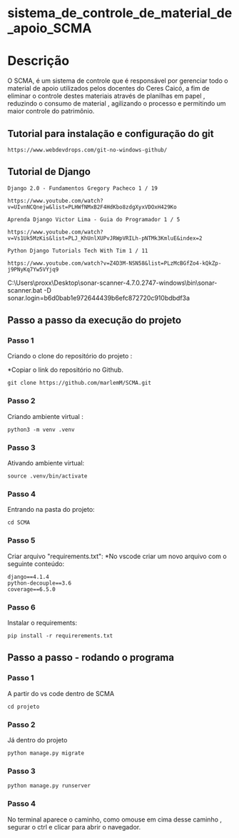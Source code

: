 # sistema_de_controle_de_material_de_apoio_SCMA

# Descrição
O SCMA, é um sistema de controle que é responsável por gerenciar todo o material de apoio utilizados pelos docentes do Ceres Caicó, a fim de eliminar o controle destes materiais através de planilhas em papel , reduzindo o consumo de material , agilizando o processo e permitindo um maior controle do patrimônio.


## Tutorial para instalação e configuração do git 

    https://www.webdevdrops.com/git-no-windows-github/

## Tutorial de Django

    Django 2.0 - Fundamentos Gregory Pacheco 1 / 19

    https://www.youtube.com/watch?v=UIvnNCQnejw&list=PLHWfNMxB2F4HdKbo8zdgXyxVDOxH429Ko

    Aprenda Django Victor Lima - Guia do Programador 1 / 5

    https://www.youtube.com/watch?v=Vs1Uk5MzKis&list=PLJ_KhUnlXUPvJRWpVRILh-pNTMk3KmluE&index=2

    Python Django Tutorials Tech With Tim 1 / 11

    https://www.youtube.com/watch?v=Z4D3M-NSN58&list=PLzMcBGfZo4-kQkZp-j9PNyKq7Yw5VYjq9


C:\Users\proxx\Desktop\sonar-scanner-4.7.0.2747-windows\bin\sonar-scanner.bat -D sonar.login=b6d0bab1e972644439b6efc872720c910bdbdf3a


## Passo a passo da execução do projeto

### Passo 1
Criando o clone do repositório do projeto :

*Copiar o link do repositório no Github.
```console 
git clone https://github.com/marlemM/SCMA.git
```
### Passo 2
Criando ambiente virtual :
```console
python3 -m venv .venv
```
### Passo 3
Ativando ambiente virtual:
```console
source .venv/bin/activate
```
### Passo 4
Entrando na pasta do projeto:
```console
cd SCMA
```
### Passo 5
Criar arquivo "requirements.txt":
*No vscode criar um novo arquivo com o seguinte conteúdo:
````
django==4.1.4
python-decouple==3.6
coverage==6.5.0
````
### Passo 6
Instalar o requirements:
```console
pip install -r requirerements.txt
```


## Passo a passo - rodando o programa
### Passo 1
A partir do vs code dentro de SCMA
``` 
cd projeto
```
### Passo 2
Já dentro do projeto
```
python manage.py migrate
```

### Passo 3
```
python manage.py runserver
```

### Passo 4
No terminal aparece o caminho, como omouse em cima desse caminho , segurar o ctrl e clicar para abrir o navegador.
